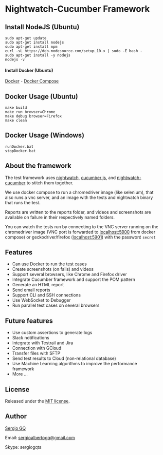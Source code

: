 # Nightwatch-Cucumber Framework

##  Install NodeJS (Ubuntu) 
```
sudo apt-get update
sudo apt-get install nodejs
sudo apt-get install npm
curl -sL https://deb.nodesource.com/setup_10.x | sudo -E bash -
sudo apt-get install -y nodejs
nodejs -v
```

#### Install Docker (Ubuntu)
[Docker](https://www.digitalocean.com/community/tutorials/how-to-install-and-use-docker-on-ubuntu-16-04) - [Docker Compose](https://docs.docker.com/compose/install/#install-compose)

## Docker Usage (Ubuntu)
```
make build
make run browser=Chrome
make debug browser=Firefox
make clean
```

## Docker Usage (Windows)
```
runDocker.bat
stopDocker.bat
```

## About the framework

The test framework uses [nightwatch](http://nightwatchjs.org/), [cucumber js](https://cucumber.io/), and [nightwatch-cucumber](https://mucsi96.github.io/nightwatch-cucumber/) to stitch them together.

We use docker compose to run a chromedriver image (like selenium), that also runs a vnc server, and an image with the tests and nightwatch binary that runs the test.

Reports are written to the reports folder, and videos and screenshots are available on failure in their respectively named folders.

You can watch the tests run by connecting to the VNC server running on the chromedriver image (VNC port is forwarded to [localhost:5900](localhost:5900) from docker compose) or geckodriver/firefox ([localhost:5901](localhost:5901)) with the password `secret`

## Features
- Can use Docker to run the test cases
- Create screenshots (on fails) and videos
- Support several browsers, like Chrome and Firefox driver
- Integrate Cucumber framework and support the POM pattern
- Generate an HTML report
- Send email reports
- Support CLI and SSH connections
- Use WebSocket to Debugger
- Run parallel test cases on several browsers

## Future features
- Use custom assertions to generate logs
- Slack notifications
- Integrate with Testrail and Jira
- Connection with GCloud
- Transfer files with SFTP
- Send test results to Cloud (non-relational database)
- Use Machine Learning algorithms to improve the performance framework
- More ...

## License
Released under the [MIT license](https://opensource.org/licenses/MIT).

## Author
[Sergio GQ](https://sergioalbertogq.blogspot.com)

Email: sergioalbertogq@gmail.com

Skype: sergiogqts

